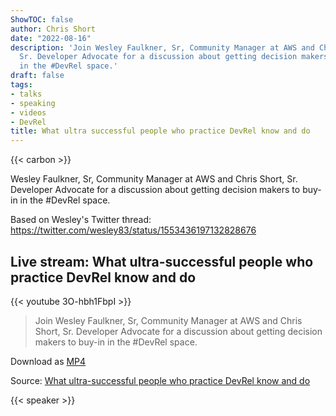 ```yaml
---
ShowTOC: false
author: Chris Short
date: "2022-08-16"
description: 'Join Wesley Faulkner, Sr, Community Manager at AWS and Chris Short,
  Sr. Developer Advocate for a discussion about getting decision makers to buy-in
  in the #DevRel space.'
draft: false
tags:
- talks
- speaking
- videos
- DevRel
title: What ultra successful people who practice DevRel know and do
---
```


{{< carbon >}}

Wesley Faulkner, Sr, Community Manager at AWS and Chris Short, Sr. Developer Advocate for a discussion about getting decision makers to buy-in in the #DevRel space.

Based on Wesley's Twitter thread: <https://twitter.com/wesley83/status/1553436197132828676>

## Live stream: What ultra-successful people who practice DevRel know and do

{{< youtube 3O-hbh1FbpI >}}

> Join Wesley Faulkner, Sr, Community Manager at AWS and Chris Short, Sr. Developer Advocate for a discussion about getting decision makers to buy-in in the #DevRel space.

Download as [MP4](https://archive.org/download/what-ultra-successful-people-who-practice-DevRel-know-and-do/what-ultra-successful-people-who-practice-DevRel-know-and-do.mp4)

Source: [What ultra-successful people who practice DevRel know and do](https://youtu.be/3O-hbh1FbpI)

{{< speaker >}}

